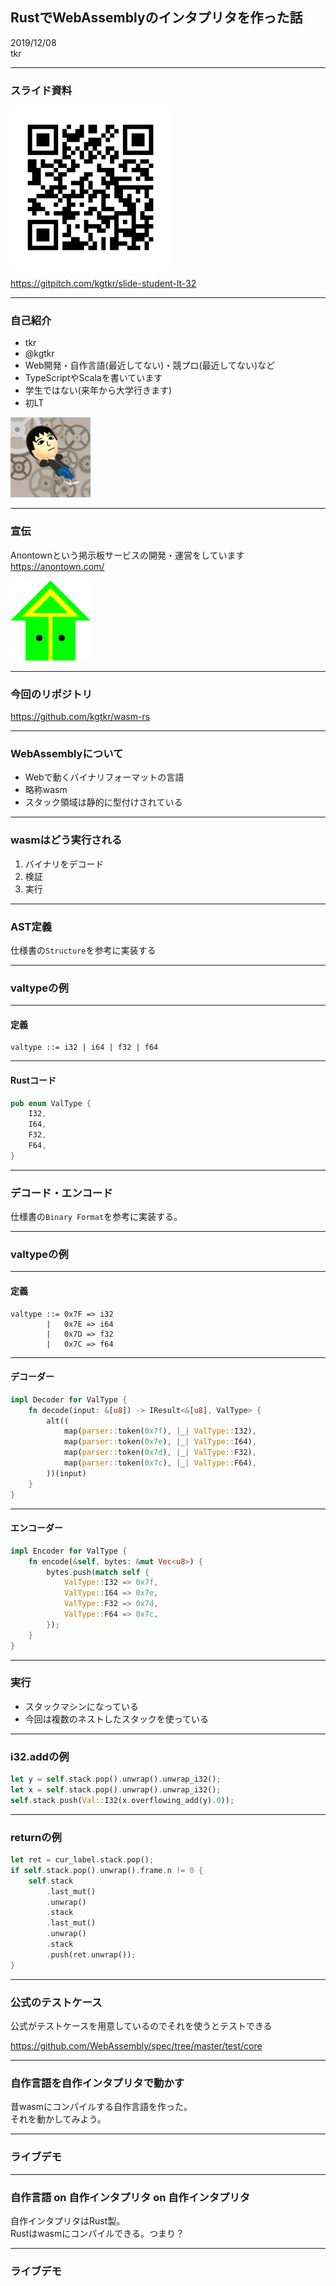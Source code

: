 ## RustでWebAssemblyのインタプリタを作った話
2019/12/08  
tkr

---

### スライド資料
<img src="qr.png" width="256" height="256">

https://gitpitch.com/kgtkr/slide-student-lt-32

---

### 自己紹介
* tkr
* @kgtkr
* Web開発・自作言語(最近してない)・競プロ(最近してない)など
* TypeScriptやScalaを書いています
* 学生ではない(来年から大学行きます)
* 初LT

<img src="icon.png" width="128" height="128">

---

### 宣伝
Anontownという掲示板サービスの開発・運営をしています  
https://anontown.com/

<img src="anontown.png" width="128" height="128">

---

### 今回のリポジトリ
https://github.com/kgtkr/wasm-rs

---

### WebAssemblyについて
* Webで動くバイナリフォーマットの言語
* 略称wasm
* スタック領域は静的に型付けされている

---

### wasmはどう実行される
1. バイナリをデコード
2. 検証
3. 実行

<!---
今回は検証フェーズは未実装
ついでに内部表現→バイナリのエンコーダーも作った
小数命令は実装終わっていない
-->

---

### AST定義
仕様書の`Structure`を参考に実装する

---

### valtypeの例

---
#### 定義
```
valtype ::= i32 | i64 | f32 | f64
```

---

#### Rustコード

```rs
pub enum ValType {
    I32,
    I64,
    F32,
    F64,
}
```

---

### デコード・エンコード
仕様書の`Binary Format`を参考に実装する。

---

### valtypeの例

---

#### 定義

```
valtype ::= 0x7F => i32
        |   0x7E => i64
        |   0x7D => f32
        |   0x7C => f64
```

---

#### デコーダー

```rs
impl Decoder for ValType {
    fn decode(input: &[u8]) -> IResult<&[u8], ValType> {
        alt((
            map(parser::token(0x7f), |_| ValType::I32),
            map(parser::token(0x7e), |_| ValType::I64),
            map(parser::token(0x7d), |_| ValType::F32),
            map(parser::token(0x7c), |_| ValType::F64),
        ))(input)
    }
}
```

---

#### エンコーダー

```rs
impl Encoder for ValType {
    fn encode(&self, bytes: &mut Vec<u8>) {
        bytes.push(match self {
            ValType::I32 => 0x7f,
            ValType::I64 => 0x7e,
            ValType::F32 => 0x7d,
            ValType::F64 => 0x7c,
        });
    }
}
```

---

### 実行
* スタックマシンになっている
* 今回は複数のネストしたスタックを使っている

---

### i32.addの例

```rs
let y = self.stack.pop().unwrap().unwrap_i32();
let x = self.stack.pop().unwrap().unwrap_i32();
self.stack.push(Val::I32(x.overflowing_add(y).0));
```

---

### returnの例

```rs
let ret = cur_label.stack.pop();
if self.stack.pop().unwrap().frame.n != 0 {
    self.stack
        .last_mut()
        .unwrap()
        .stack
        .last_mut()
        .unwrap()
        .stack
        .push(ret.unwrap());
}
```

---

### 公式のテストケース
公式がテストケースを用意しているのでそれを使うとテストできる  

https://github.com/WebAssembly/spec/tree/master/test/core

---

### 自作言語を自作インタプリタで動かす
昔wasmにコンパイルする自作言語を作った。  
それを動かしてみよう。

---

### ライブデモ

---

### 自作言語 on 自作インタプリタ on 自作インタプリタ

自作インタプリタはRust製。  
Rustはwasmにコンパイルできる。つまり？

---

### ライブデモ